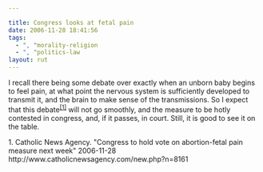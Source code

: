 ```yaml
---

title: Congress looks at fetal pain
date: 2006-11-28 18:41:56
tags:
  - ", "morality-religion
  - ", "politics-law
layout: rut
---
```


I recall there being some debate over exactly when an unborn baby begins to feel pain, at what point the nervous system is sufficiently developed to transmit it, and the brain to make sense of the transmissions.  So I expect that this debate<sup>[\[1\]][ref1]</sup> will not go smoothly, and the measure to be hotly contested in congress, and, if it passes, in court.  Still, it is good to see it on the table.

<div markdown="1" class="postrefs">
1. Catholic News Agency.  "Congress to hold vote on abortion-fetal pain measure next week"  2006-11-28 http://www.catholicnewsagency.com/new.php?n=8161
</div>

[ref1]: http://www.catholicnewsagency.com/new.php?n=8161 "Congress to hold vote on abortion-fetal pain measure next week"

